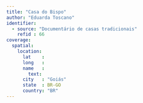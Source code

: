 ```yaml
---
title: "Casa do Bispo"
author: "Eduarda Toscano"
identifier:
  - source: "Documentário de casas tradicionais"
    refid : 66
coverage:
  spatial:
    location:
      lat    :
      long   :
      name   :
        text:
      city   : "Goiás"
      state  : BR-GO
      country: "BR"
---
```


